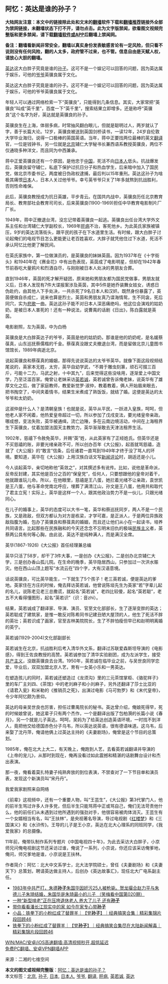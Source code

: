 <h2>阿忆：英达是谁的孙子？</h2> <p class="notice"><b>大陆网友注意：本文中的链接除此处和文末的<a href="https://github.com/bannedbook/fanqiang" >翻墙</a>软件下载和<a href="https://github.com/killgcd/justmysocks/blob/master/README.md">翻墙推荐</a>链接外全部为禁网链接，未翻墙状态下打不开，请勿点击。此为文字版禁闻，欲看图文视频完整版和更多禁闻，请下载<a href="https://github.com/bannedbook/fanqiang">翻墙软件或APP</a>后翻墙上禁闻网。</p><p>备注：翻墙看新闻非常安全，翻墙以真实身份发表敏感言论有一定风险，但只看不说则没有任何风险，翻的人太多，政府管不过来，也不管。信息自由是天赋人权，请放心大胆的翻墙。</b></p>  <div class="entry"> <p id="summary"><a href="https://www.bannedbook.org/bnews/tag/%e8%8b%b1%e8%be%be/" class="st_tag internal_tag" rel="tag" title="标签 英达 下的日志">英达</a>这大白胖子究竟是谁的<a href="https://www.bannedbook.org/bnews/tag/%E5%AD%99%E5%AD%90/" class="st_tag internal_tag" rel="tag" title="标签 孙子 下的日志">孙子</a>。这可不是一个娱记可以回答的问题，因为英达属于娱乐，可他的<a href="https://www.bannedbook.org/bnews/tag/%E7%88%B7%E7%88%B7/" class="st_tag internal_tag" rel="tag" title="标签 爷爷 下的日志">爷爷</a>英骥良属于文化。</p> <p id="conimg">英达这大白胖子究竟是谁的孙子。这可不是一个娱记可以回答的问题，因为英达属于娱乐，可他的爷爷英骥良属于文化。</p> <p>年轻人可以通过网络检索一下“英骥良”，只能得到几条信息。其实，大家常把“英骥良”叫成“英千里”，百度一下“英千里”，搜索结果立即增多。还是称呼“英骥良”这个名字为好，英达就是英骥良的孙子。</p> <p>英骥良生在上海，体弱多病，时常抽风翻白眼儿，但就是聪明过人，两岁就认了字，善于长篇大论。12岁，英骥良被送到英国剑桥读书，一读12年，24岁自伦敦大学毕业海归，说得一口极棒的英国英语。当年，蒋中正要找两位最棒的英文<a href="https://www.bannedbook.org/bnews/tag/%E7%BF%BB%E8%AF%91/" class="st_tag internal_tag" rel="tag" title="标签 翻译 下的日志">翻译</a>官，一位是钱钟书，另一位就是<a href="https://www.bannedbook.org/bnews/tag/%e5%8c%97%e4%ba%ac/" class="st_tag internal_tag" rel="tag" title="标签 北京 下的日志">北京</a>辅仁大学秘书长兼西语系教授英骥良，两位不仅通晓多种洋文，而且同为中西兼承。</p> <p>蒋中正爱英骥良还有一个原因，是他忠于<span class='wp_keywordlink_affiliate'><a href="https://www.bannedbook.org/" title="中国" target="_blank">中国</a></span>，死活不向<a href="https://www.bannedbook.org/bnews/tag/%e6%97%a5%e6%9c%ac%e4%ba%ba/" class="st_tag internal_tag" rel="tag" title="标签 日本人 下的日志">日本人</a>低头。抗战爆发后，英骥良留守辅仁，私底下保护过抗日分子和热血学生，后来暗中加入了国民党，做北京市委书记，两度被日伪政权逮捕，最后判以15年重刑。英达这孙子为啥极其痛恨<a href="https://www.bannedbook.org/bnews/tag/%e6%97%a5%e6%9c%ac/" class="st_tag internal_tag" rel="tag" title="标签 日本 下的日志">日本</a>人，日本人关过他爷爷。幸亏英爷爷只关了1年多就熬到抗战胜利，否则性命难保。</p> <p>此后，英骥良教授成为抗日英雄，平步青云。在国共内战中，英骥良历任北京教育局长、教育部社会教育司司长，后来英骥良(1900-1969)担任中华教育电影制片厂厂长。</p> <p>1949年，蒋中正撤退台湾，没忘记带着英骥良一起逃。英骥良出任台湾大学外文系主任和台湾辅仁大学副校长，1969年<a href="https://www.bannedbook.org/bnews/tag/%E8%82%9D%E7%97%85/" class="st_tag internal_tag" rel="tag" title="标签 肝病 下的日志">肝病</a>不治，客死他乡。为此英氏家族被镇压，9岁的英达流落街头，跟平民的孩子在下水道里生活。有时候，跟大白胖子讨论起俺们的电视节目怎么更能更让老百姓喜欢，大胖子就凭他住过下水道，死活不承认阿忆比他更了解民间。</p>  <p>在英氏家族中，第一位做演员的，是英骥良的妹妹英茵。因为1937年在《十字街头》和1940年在《赛金花》中有出色表现，英茵成了电影明星，但却在1942年春节前吞吃大量鸦片和烈酒自尽，与刚刚被日本人处决的男朋友合葬。</p> <p>直到1946年，英茵的死才解开疑团，原来她和男朋友都为国民党做事，男朋友就义后，日本人发现有7件大谍报案涉及英茵，其中5件是她乔装舞女妓女，诱惑日伪赴约，由其他人下手处决，一共杀死了9名日本人和汉奸。既然身份暴露了，英茵便做自杀成仁，说来也算是烈士。英茵和男朋友真乃谍海情鸳，生不同衾，死后同穴，实为<span class='wp_keywordlink'><a href="https://www.bannedbook.org/forum11/topic295.html" title="禁片：诗人的悲歌" target="_blank">悲歌</a></span>一曲。英达这孙子能不对日本人深恶痛绝吗，他这位会演戏的姑奶奶，是被日本人害死的！还有一种说法，说曹禺的话剧《日出》，陈白露就是英茵。</p> <p>电影剧照，左为英茵，中为白杨</p> <p>英骥良是大白胖英达子的爷爷，英茵是他的姑奶奶，那谁是他的奶奶呢，是名媛蔡葆真，山东巡抚蔡儒楷的千金。蔡葆真没跟丈夫撤退台湾，而是留做北京儿童图书馆馆长，1989年病逝北京。</p> <p>说起英骥良和蔡葆真的婚姻，那得先说说英达的太爷爷英华。就像下面这段视频结尾说的，英家本无姓，太穷，英华自幼学武，“不屑于雕虫刻篆，顽石可掇三百斤，弓能十二力，马武之射，十中其九”，后来觉得这些没啥用，逐渐爱上中国文学，乃至泛滥百家。俺曾让老妹采访<a href="https://www.bannedbook.org/bnews/tag/%E8%8B%B1%E8%8B%A5%E8%AF%9A/" class="st_tag internal_tag" rel="tag" title="标签 英若诚 下的日志">英若诚</a>，英若诚曾告诉俺老妹，说英华有了雄厚文化之后，做了家庭教师，教爱新觉罗·淑仲，教着教着，俩人开始眉来眼去，把书掏空了，中间夹着情书，结果生米煮成了熟饭饭，就结了婚。这便是英达的太爷爷和太奶奶。</p> <p>这淑仲是什么人？是清朝皇族！也就是说，英华从平民，一跃进入皇族，呵呵，但他老人家不闲着，他热爱皇帝超过一切，所以参加了戊戌变法，要光绪皇帝亲政。哪成想，变法失败，英华被通缉，流亡边陲，多在云南边境活动，中间在上海租界生下英骥良，仗着加盟法国天主教势力，英华渐渐敢去天津法租界生活。</p> <p>1902年，慈禧下令赦免英华，并赐“英”姓，从此英家有了正经姓氏。但英华还是不买慈禧的账，非要光绪亲政不可，所以创办百年《大公报》，起首就骂慈禧，造就了《大公报》的“敢言”信条，后任诸君一直骂到1949年才终于没了骂人的环境。要知道，英华在《大公报》上用汉族白话文写<span class='wp_keywordlink_affiliate'><a href="https://www.bannedbook.org/bnews/comments/" title="新闻评论" target="_blank">新闻评论</a></span>时，胡适还是小儿。</p>  <p>今人谈起英华，亲切地称他“英敛之”，对其撰述多有讹传。比如，说他是革命派，反帝反封建，其实他是百分之百的“保皇党”，任何人，只要想跟他的皇帝对着干，他就跟谁玩儿命。所以，在他眼里，慈禧是王八蛋，她拦着光绪不让亲政，袁世凯是王八蛋，他与革命党南北呼应，埋葬了满清江山，孙文是王八蛋，他用共和取代了君主立宪！实际上，英华是这样一个人，跟其他政治势力不是一伙儿，只跟光绪同心。</p> <p>在儿子的婚事上，英华的态度可以大书一笔，英华和蔡巡抚同岁，两人不是一个民族，又是政敌，但双方都认为对方是栋梁，才学可嘉，是正派人，于是两位异族政敌指腹为婚，包办了英骥良和蔡葆真的婚姻，而且还让他们从小在一起读书，培养共同语言。比起那些在民族融和的今天还念念不忘明末旧仇的极端<span class='wp_keywordlink'><a href="https://www.bannedbook.org/forum11/topic333.html" title="禁片：民族主义和三座大山" target="_blank">民族主义</a></span>者，英蔡两公具有何等心胸，由此说，英达不是纯种满人，而是满汉全席。</p> <p>英华(1867-1926)《大公报》首任经理兼总编</p> <p>英华只活了58岁，却干了3件大事，一是创办《大公报》，二是创办北京辅仁大学，三是创办香山孤儿院。在生命的晚季，英华隐居西山，只参加过一次洪水赈灾。他在西山山顶上题写“水流云在”四个字，大有汉语意境。</p> <p>话说英骥良，可比英华能生，一下就生了5个孩子！老三英若诚，便是英达的爹地。英家住在方庄的时候，俺去拜访英若诚，他曾说陈垣先生为英家“若”字辈儿起的名儿，说陈老见老三总撒谎，就起名“英若诚”，老四比较傻，起名“英若聪”，老五不大看得懂图形，起名“英若识”（识：音zhì）。</p> <p>结果，英若诚成了翻译家、导演、演员、官至文化部部长，生了逐渐变胖的英达；英若聪成了建筑家，是惟一敢反对陈希同书记建丑陋大屋顶的人，他生了死活不胖的英壮；英若识成了画家，官至吉林美院院长，生了不胖怕瘦但早已和赵明明离婚的英宁。</p> <p>英若诚(1929-2004)文化部副部长</p>  <p>英若诚生在北京，抗战胜利后考入清华外文系，翻译过苏联爱森斯坦导演的《电影感》，得到王佐良教授的高赞。英若诚参加了清华实验剧团，成为左派学生，接受<span class='wp_keywordlink'><a href="https://www.bannedbook.org/forum2/topic6177.html" title="《共产主义的终极目的》" target="_blank">共产主义</a></span>，没跟英骥良去台湾。1950年，英若诚在临毕业之前，与吴世良同学恋爱，毕业后，双双加盟北京人艺，育有一女英小乐和一男英达。</p> <p>在塑造孩儿的同时，英若诚还塑造过《龙须沟》里的三元茶馆掌柜、《骆驼祥子》里的车厂主刘四、《茶馆》中的老刘麻子和小刘麻子，另外还翻译了莎士比亚的《请君入瓮》和米勒的《推销员之死》，出演过电影《马可勃罗》和《末代皇帝》，令少年阿忆颇为景仰。</p> <p>英达的母亲吴世良也厉害，担任过曹禺院长的秘书。英达曾介绍，俺娘死得早，死的时候娘曾说，她这辈子只有两个杰作，一个是翻译出版了包柏漪的长篇小说《春月》，另一个就是儿子英达。呵呵，吴妈为了给英达创造英语环境，一时找不到洋人，竟把他交给德国赤色分子乌韦，所以英达说英语，很有德语味道。这乌韦，后来娶了沈丹萍，俺请他俩上过英达主持的《夫妻剧场》，俺曾是这个节目的总策划。</p> <p>1985年，俺在北大上大二，有天晚上，俺跑到人艺，去看英若诚翻译并导演的《上帝的宠儿》，从那时到现在，俺再没看过如此震撼和精湛的话剧舞台设计和杰出表演。</p> <p>那一夜，俺看着莫扎特妻子纯熟奔放的到位表演，不禁查对了一下节目单和演员表，发现这个新演员叫“宋丹丹”。</p> <p>我爱我家剧照来自网络</p> <p>《前辈》这视频中，还有一个重要人物，叫“王芸生”，《大公报》第3代掌门人，他的前半生骂过许多人许多党，但后半生只能骂蒋中正或骂自己，俺们无法苛责他什么，他的前任们从未遇到过他所遇到的强劲对手，他很容易被肉体消灭。王芸生有一个女婿相当有名，叫“王扶林”，是央视著名导演，导过电视剧《<span class='wp_keywordlink'><a href="https://www.bannedbook.org/forum3/topic58.html" title="红楼梦-谁解其中意" target="_blank">红楼梦</a></span>》和《三国演义》和《水浒传》。王导的儿子是王小京，英达在北大心理系的同班同学，《我爱我家》的总摄像。</p>  <p>11年前，俺带队制作系列专题片《中国电视四十年》，为此去采访大白胖子，小京师兄问俺电视剧这节还采访过谁，俺说了一系列，小京说，你还应该采访俺爹地，俺问，师兄爹地是谁，小京说是王扶林。</p> <p>作者简介：阿忆：北大中文系学士，北大法学院硕士，曾任《夫妻剧场》和《夫妻天下》总策划，聘请英达做主持人，后创办《英达故事汇》，现任北大广电系副主任。</p> <ul class='op-related-articles' title='相关阅读'> <li><a href='https://www.bannedbook.org/bnews/comments/20201225/1454746.html' target='_blank'>1983年中共严打，朱德<b>孙子</b>朱国华因奸污25人被枪毙。贺龙撮合赵力平与朱德儿子朱琦结婚，朱国华是朱琦最小的儿子 （笑梅看中国第020期）</a></li> <li><a href='https://www.bannedbook.org/bnews/lifebaike/20201214/1447543.html' target='_blank'>一种“新型啃老”正在压垮退休老人 养大了儿子 还有<b>孙子</b></a></li> <li><a href='https://www.bannedbook.org/bnews/yule/20201206/1442757.html' target='_blank'>带你看看潘长江现实中的家 如今在家专心带<b>孙子</b></a></li> <li><a href='https://www.bannedbook.org/bnews/yule/20201128/1438578.html' target='_blank'>小品：铁拳下的小粉红成了替罪羊｜【党<b>孙子</b>】｜经典搞笑合集｜精彩集锦片段回顾46</a></li> <li><a href='https://www.bannedbook.org/bnews/bannedvideo/20201128/1438530.html' target='_blank'>铁拳下的小粉红成了替罪羊｜【党<b>孙子</b>】｜经典搞笑合集尽在大陆新闻解毒｜精彩集锦片段回顾46</a></li> </ul> <p class="texttj"> <a href="https://github.com/bannedbook/fanqiang/wiki/V2ray%E6%9C%BA%E5%9C%BA" target="_blank">WIN/MAC/安卓/iOS高速翻墙:高清视频秒开,超低延迟</a><br/> <a href="https://github.com/bannedbook/fanqiang/wiki/%E7%A6%81%E9%97%BB%E7%BD%91%E5%AE%89%E5%8D%93%E7%BF%BB%E5%A2%99%E6%96%B0%E9%97%BBAPP" target="_blank">免费PC翻墙、安卓VPN翻墙APP</a></p><p> 来源：二湘的七维空间 </p><a name='sharetosocial'></a>       <div><b>本文的图文或视频完整版</b>：<a href='https://www.bannedbook.org/bnews/cnnews/20201226/1455435.html'>阿忆：英达是谁的孙子？</a></div>  </div><!--END ENTRY--> <div class="postfooter"> <div>本文标签：<a href="https://www.bannedbook.org/bnews/tag/%e5%8c%97%e4%ba%ac/" rel="tag">北京</a>, <a href="https://www.bannedbook.org/bnews/tag/%E5%AD%99%E5%AD%90/" rel="tag">孙子</a>, <a href="https://www.bannedbook.org/bnews/tag/%e6%97%a5%e6%9c%ac/" rel="tag">日本</a>, <a href="https://www.bannedbook.org/bnews/tag/%e6%97%a5%e6%9c%ac%e4%ba%ba/" rel="tag">日本人</a>, <a href="https://www.bannedbook.org/bnews/tag/%E7%88%B7%E7%88%B7/" rel="tag">爷爷</a>, <a href="https://www.bannedbook.org/bnews/tag/%E7%BF%BB%E8%AF%91/" rel="tag">翻译</a>, <a href="https://www.bannedbook.org/bnews/tag/%E8%82%9D%E7%97%85/" rel="tag">肝病</a>, <a href="https://www.bannedbook.org/bnews/tag/%E8%8B%B1%E8%8B%A5%E8%AF%9A/" rel="tag">英若诚</a>, <a href="https://www.bannedbook.org/bnews/tag/%e8%8b%b1%e8%be%be/" rel="tag">英达</a></div>  </div><!--END POSTFOOTER--> 